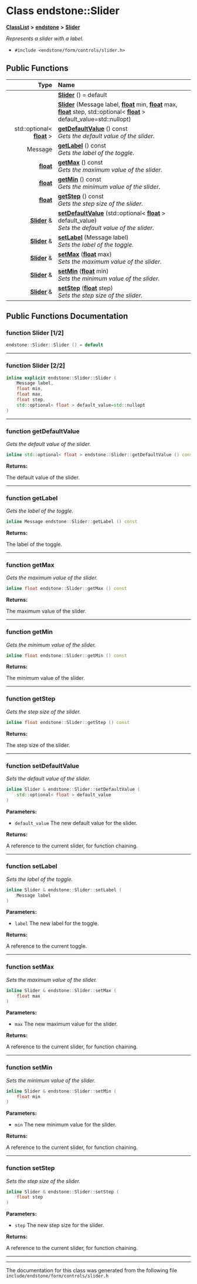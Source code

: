 

# Class endstone::Slider



[**ClassList**](annotated.md) **>** [**endstone**](namespaceendstone.md) **>** [**Slider**](classendstone_1_1Slider.md)



_Represents a slider with a label._ 

* `#include <endstone/form/controls/slider.h>`





































## Public Functions

| Type | Name |
| ---: | :--- |
|   | [**Slider**](#function-slider-12) () = default<br> |
|   | [**Slider**](#function-slider-22) (Message label, [**float**](classendstone_1_1Vector.md) min, [**float**](classendstone_1_1Vector.md) max, [**float**](classendstone_1_1Vector.md) step, std::optional&lt; [**float**](classendstone_1_1Vector.md) &gt; default\_value=std::nullopt) <br> |
|  std::optional&lt; [**float**](classendstone_1_1Vector.md) &gt; | [**getDefaultValue**](#function-getdefaultvalue) () const<br>_Gets the default value of the slider._  |
|  Message | [**getLabel**](#function-getlabel) () const<br>_Gets the label of the toggle._  |
|  [**float**](classendstone_1_1Vector.md) | [**getMax**](#function-getmax) () const<br>_Gets the maximum value of the slider._  |
|  [**float**](classendstone_1_1Vector.md) | [**getMin**](#function-getmin) () const<br>_Gets the minimum value of the slider._  |
|  [**float**](classendstone_1_1Vector.md) | [**getStep**](#function-getstep) () const<br>_Gets the step size of the slider._  |
|  [**Slider**](classendstone_1_1Slider.md) & | [**setDefaultValue**](#function-setdefaultvalue) (std::optional&lt; [**float**](classendstone_1_1Vector.md) &gt; default\_value) <br>_Sets the default value of the slider._  |
|  [**Slider**](classendstone_1_1Slider.md) & | [**setLabel**](#function-setlabel) (Message label) <br>_Sets the label of the toggle._  |
|  [**Slider**](classendstone_1_1Slider.md) & | [**setMax**](#function-setmax) ([**float**](classendstone_1_1Vector.md) max) <br>_Sets the maximum value of the slider._  |
|  [**Slider**](classendstone_1_1Slider.md) & | [**setMin**](#function-setmin) ([**float**](classendstone_1_1Vector.md) min) <br>_Sets the minimum value of the slider._  |
|  [**Slider**](classendstone_1_1Slider.md) & | [**setStep**](#function-setstep) ([**float**](classendstone_1_1Vector.md) step) <br>_Sets the step size of the slider._  |




























## Public Functions Documentation




### function Slider [1/2]

```C++
endstone::Slider::Slider () = default
```




<hr>



### function Slider [2/2]

```C++
inline explicit endstone::Slider::Slider (
    Message label,
    float min,
    float max,
    float step,
    std::optional< float > default_value=std::nullopt
) 
```




<hr>



### function getDefaultValue 

_Gets the default value of the slider._ 
```C++
inline std::optional< float > endstone::Slider::getDefaultValue () const
```





**Returns:**

The default value of the slider. 





        

<hr>



### function getLabel 

_Gets the label of the toggle._ 
```C++
inline Message endstone::Slider::getLabel () const
```





**Returns:**

The label of the toggle. 





        

<hr>



### function getMax 

_Gets the maximum value of the slider._ 
```C++
inline float endstone::Slider::getMax () const
```





**Returns:**

The maximum value of the slider. 





        

<hr>



### function getMin 

_Gets the minimum value of the slider._ 
```C++
inline float endstone::Slider::getMin () const
```





**Returns:**

The minimum value of the slider. 





        

<hr>



### function getStep 

_Gets the step size of the slider._ 
```C++
inline float endstone::Slider::getStep () const
```





**Returns:**

The step size of the slider. 





        

<hr>



### function setDefaultValue 

_Sets the default value of the slider._ 
```C++
inline Slider & endstone::Slider::setDefaultValue (
    std::optional< float > default_value
) 
```





**Parameters:**


* `default_value` The new default value for the slider. 



**Returns:**

A reference to the current slider, for function chaining. 





        

<hr>



### function setLabel 

_Sets the label of the toggle._ 
```C++
inline Slider & endstone::Slider::setLabel (
    Message label
) 
```





**Parameters:**


* `label` The new label for the toggle. 



**Returns:**

A reference to the current toggle. 





        

<hr>



### function setMax 

_Sets the maximum value of the slider._ 
```C++
inline Slider & endstone::Slider::setMax (
    float max
) 
```





**Parameters:**


* `max` The new maximum value for the slider. 



**Returns:**

A reference to the current slider, for function chaining. 





        

<hr>



### function setMin 

_Sets the minimum value of the slider._ 
```C++
inline Slider & endstone::Slider::setMin (
    float min
) 
```





**Parameters:**


* `min` The new minimum value for the slider. 



**Returns:**

A reference to the current slider, for function chaining. 





        

<hr>



### function setStep 

_Sets the step size of the slider._ 
```C++
inline Slider & endstone::Slider::setStep (
    float step
) 
```





**Parameters:**


* `step` The new step size for the slider. 



**Returns:**

A reference to the current slider, for function chaining. 





        

<hr>

------------------------------
The documentation for this class was generated from the following file `include/endstone/form/controls/slider.h`


